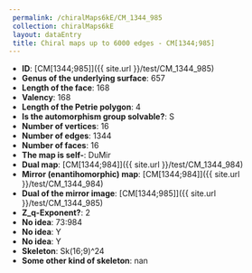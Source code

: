 ```yaml
--- 
 permalink: /chiralMaps6kE/CM_1344_985 
 collection: chiralMaps6kE
 layout: dataEntry
 title: Chiral maps up to 6000 edges - CM[1344;985]
---
```


- **ID**: [CM[1344;985]]({{ site.url }}/test/CM_1344_985)
- **Genus of the underlying surface**: 657
- **Length of the face**: 168
- **Valency**: 168
- **Length of the Petrie polygon**: 4
- **Is the automorphism group solvable?**: S
- **Number of vertices**: 16
- **Number of edges**: 1344
- **Number of faces**: 16
- **The map is self-**: DuMir
- **Dual map**: [CM[1344;984]]({{ site.url }}/test/CM_1344_984)
- **Mirror (enantihomorphic) map**: [CM[1344;984]]({{ site.url }}/test/CM_1344_984)
- **Dual of the mirror image**: [CM[1344;985]]({{ site.url }}/test/CM_1344_985)
- **Z_q-Exponent?**: 2
- **No idea**:  73:984
- **No idea**: Y
- **No idea**: Y
- **Skeleton**: Sk(16;9)^24
- **Some other kind of skeleton**: nan

